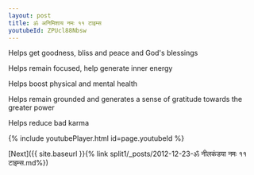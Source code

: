 ```yaml
---
layout: post
title: ॐ अनिमिशाय नमः ११ टाइम्स
youtubeId: ZPUcl88Nbsw
---
```

 
 
Helps get goodness, bliss and peace and God's blessings
 
Helps remain focused, help generate inner energy 
 
Helps boost physical and mental health 
 
Helps remain grounded and generates a sense of gratitude towards the greater power 
 
Helps reduce bad karma
 
 
 
 


{% include youtubePlayer.html id=page.youtubeId %}
 
[Next]({{ site.baseurl }}{% link  split1/_posts/2012-12-23-ॐ नीलकंडया नमः ११ टाइम्स.md%})
 
